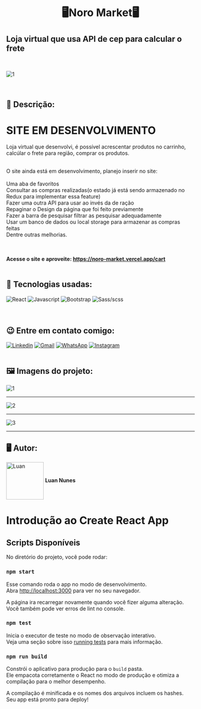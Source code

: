 <h1 align="center">🖥️Noro Market🖥️</h1>
<h2> Loja virtual que usa API de cep para calcular o frete</h2> 


<br>

![1](https://user-images.githubusercontent.com/105875989/221195856-8c917cbd-ed6e-4f41-a922-3f4cb30fb095.png)

<br>

<h2><strong> 📝 Descrição:</strong></h2>    

# SITE EM DESENVOLVIMENTO

Loja virtual que desenvolvi, é possível acrescentar produtos no carrinho, calcúlar o frete para região, comprar os produtos.<br><br>

O site ainda está em desenvolvimento, planejo inserir no site: <br> <br>
Uma aba de favoritos <br>
Consultar as compras realizadas(o estado já está sendo armazenado no Redux para implementar essa feature) <br>
Fazer uma outra API para usar ao invés da de ração <br>
Repaginar o Design da página que foi feito previamente <br>
Fazer a barra de pesquisar filtrar as pesquisar adequadamente <br>
Usar um banco de dados ou local storage para armazenar as compras feitas <br>
Dentre outras melhorias. <br>

<br><br>
<strong>Acesse o site e aproveite: https://noro-market.vercel.app/cart </strong>
<br>
<br>
<h2><strong>🚀 Tecnologias usadas:</strong></h2>   

<div style='display:inline_block;'>
  <img align='center' alt='React' src='https://img.shields.io/badge/React-20232A?style=for-the-badge&logo=react&logoColor=61DAFB'/>
  <img align='center' alt='Javascript' src='https://img.shields.io/badge/JavaScript-F7DF1E?style=for-the-badge&logo=javascript&logoColor=black'/>
  <img align='center' alt='Bootstrap' src='https://img.shields.io/badge/Bootstrap-563D7C?style=for-the-badge&logo=bootstrap&logoColor=white'/>
  <img align='center' alt='Sass/scss' src='https://img.shields.io/badge/Sass-CC6699?style=for-the-badge&logo=sass&logoColor=white'/>
</div>
<br><br>

<h2><strong>😉 Entre em contato comigo:</strong></h2>   

[![Linkedin](https://img.shields.io/badge/LinkedIn-0077B5?style=for-the-badge&logo=linkedin&logoColor=white)](https://www.linkedin.com/in/luan-nunes-esbaltar/)
[![Gmail](https://img.shields.io/badge/Gmail-D14836?style=for-the-badge&logo=gmail&logoColor=white)](mailto:nunesesbaltar.luan02@gmail.com)
[![WhatsApp](https://img.shields.io/badge/WhatsApp-25D366?style=for-the-badge&logo=whatsapp&logoColor=white)](https://api.whatsapp.com/send?phone=5561984653761&text=Ol%C3%A1%20Luan%2C%20tudo%20bem%3F)
[![Instagram](https://img.shields.io/badge/Instagram-E4405F?style=for-the-badge&logo=instagram&logoColor=white)](https://www.instagram.com/luan_nunees/)
<br>
<br>

<h2><strong> 🖼️ Imagens do projeto:</strong></h2> 

![1](https://user-images.githubusercontent.com/105875989/221195882-901d071d-8fa1-4264-af85-9823c01cfada.png)
<hr>

![2](https://user-images.githubusercontent.com/105875989/221195909-bfe134ad-f2be-4e9a-b47e-0f5bf38233e1.png)
<hr>

![3](https://user-images.githubusercontent.com/105875989/221195939-31b004aa-357c-448a-b1a6-7a3e186b19f1.png)
<hr>

<h2><strong>🖥️ Autor:</strong></h2>   

<img align='center' style="width:100px; height: 100px;" alt='Luan' src='https://user-images.githubusercontent.com/105875989/202720555-79b37083-a2e8-47d6-8d43-5003323b22ff.jpeg'/>  
<strong>Luan Nunes</strong> 


# Introdução ao Create React App

## Scripts Disponíveis

No diretório do projeto, você pode rodar:

### `npm start`

Esse comando roda o app no modo de desenvolvimento.\
Abra [http://localhost:3000](http://localhost:3000) para ver no seu navegador.

A página ira recarregar novamente quando você fizer alguma alteração.\
Você também pode ver erros de lint no console.

### `npm test`

Inicia o executor de teste no modo de observação interativo.\
Veja uma seção sobre isso [running tests](https://facebook.github.io/create-react-app/docs/running-tests) para mais informação.

### `npm run build`

Constrói o aplicativo para produção para o `build` pasta.\
Ele empacota corretamente o React no modo de produção e otimiza a compilação para o melhor desempenho.

A compilação é minificada e os nomes dos arquivos incluem os hashes.\
Seu app está pronto para deploy!


